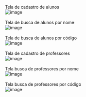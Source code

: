 Tela de cadastro de alunos <br />
![image](https://user-images.githubusercontent.com/78911425/139748959-c4c8586f-f008-4e71-9b22-2f1691748eec.png)<br /><br />
Tela de busca de alunos por nome <br />
![image](https://user-images.githubusercontent.com/78911425/139749248-229a18cf-a423-4015-8e0c-d151146bae1b.png)<br /><br />
Tela de busca de alunos por código <br />
![image](https://user-images.githubusercontent.com/78911425/139749293-0fa20334-ec33-4c72-acf9-c3f1398a9473.png)<br /><br />
Tela de cadastro de professores <br />
![image](https://user-images.githubusercontent.com/78911425/139749340-c17e2b40-3b0f-493f-898e-bc4c67572737.png)<br /><br />
Tela busca de professores por nome<br />
![image](https://user-images.githubusercontent.com/78911425/139749369-c8d88806-3d45-42dd-a014-bc7a8bfe30e6.png)<br /><br />
Tela busca de professores por código<br />
![image](https://user-images.githubusercontent.com/78911425/139749446-a4b426ed-beb6-4fe7-83b9-38cc2f059b41.png)<br /><br />



